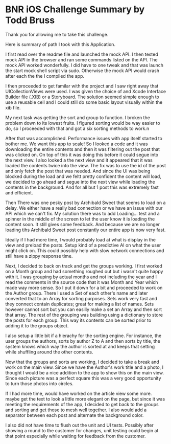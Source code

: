 # BNR iOS Challenge Summary by Todd Bruss
Thank you for allowing me to take this challenge. 

Here is summary of path I took with this Application.

I first read over the readme file and launched the mock API. I then tested mock API in the browser and ran some commands listed on the API. The mock API worked wonderfully. I did have to one tweak and that was launch the start mock shell script via sudo. Otherwise the mock API would crash after each the the I compiled the app.

I then proceeded to get familar with the project and I saw right away that UICollectionViews were used. I was given the choice of and Xcode Interface Builder file (.XIB) or a Storyboard. The solution seemed simple enough to use a reusable cell and I could still do some basic layout visually within the xib file.

My next task was getting the sort and group to function. I broken the problem down to its lowest fruits. I figured sorting would be way easier to do, so I proceeded with that and got a six sorting methods to work.n

After that was accomplished. Performance issues with app itself started to bother me. We want this app to scale! So I looked a code and it was downloading the entire contents and then it was filtering out the post that was clicked on. On top of this it was doing this before it could segue into the next view. I also looked a the next view and it appeared that it was loaded the contents twice into the view. The fix was to use the id of the post and only fetch the post that was needed. And since the UI was being blocked during the load and we feltt pretty confident the content will load, we decided to go ahead and segue into the next view while loading the contents in the background. And for all but 1 post this was extremely fast and efficient.

Then There was one pesky post by Archibald Sweet that seems to load on a delay. We either have a really bad connection or we have an issue with our API which we can't fix. My solution there was to add Loading... test and a spinner in the middle of the screen to let the user know it is loading the content soon. It still gives some feedback. And because we are no longer loading tihs Archibald Sweet post constantly our entire app is now very fast.

Ideally if I had more time, I would probably load at what is display in the view and preload the posts. Setup kind of a predictive AI on what the user might click on. This could possibly help with slow network connections and still have a zippy response time.

Next, I decided to back on track and get the groups working. I first worked on a Month group and had something roughed out but i wasn't quite happy with it. I was grouping by actual months and not including the year and I read the comments in the source code that it was Month and Year which made way more sense. So I put it down for a bit and proceeded to work on the Author group. There I used a Set of each other's name and later converted that to an Array for sorting purposes. Sets work very fast and they connect contain duplicates; great for making a list of names. Sets however cannot sort but you can easilly make a set an Array and then sort that array. The rest of the grouping was building using a dictionary to store the posts for each group. This way its contents can be sorted prior to adding it to the groups object.

I also setup a little bit if a hierachy for the sorting engine. For instance, the user groups the authors, sorts by author Z to A and then sorts by title, the system knows which way the author is sorted at and keeps that setting while shuffling around the other contents.

Now that the groups and sorts are working, I decided to take a break and work on the main view. Since we have the Author's work title and a photo, I thought I would be a nice addition to the app to show this on the main view. Since each picture was a perfect square this was a very good opportunity to turn those photos into circles.

If I had more time, would have worked on the article view some more. maybe get the text to look a little more elegant on the page, but since it was meeting the requirements of the app, I decided to get back to the groups and sorting and get those to mesh well together. I also would add a separator between each post and alternate the background color.

I also did not have time to flush out the unit and UI tests. Possibly after showing a round to the customer for changes, unit testing could begin at that point especially while waiting for feedback from the customer.

